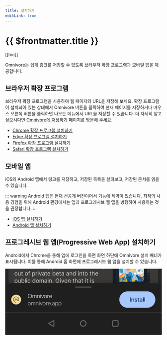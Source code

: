 ```yaml
---
title: 설치하기
editLink: true
---
```


# {{ $frontmatter.title }}

[[toc]]

Omnivore는 쉽게 링크를 저장할 수 있도록 브라우저 확장 프로그램과 모바일 앱을 제공합니다.

## 브라우저 확장 프로그램

브라우저 확장 프로그램을 사용하여 웹 페이지와 URL을 저장해 보세요. 확장 프로그램이 설치되어 있는 상태에서 Omnivore 버튼을 클릭하여 현재 페이지를 저장하거나 마우스 오른쪽 버튼을 클릭하면 나오는 메뉴에서 URL을 저장할 수 있습니다. 더 자세히 알고 싶으시다면 [Omnivore에 저장하기](./saving.md) 페이지를 방문해 주세요.

- [Chrome 확장 프로그램 설치하기](https://omnivore.app/install/chrome)
- [Edge 확장 프로그램 설치하기](https://omnivore.app/install/edge)
- [Firefox 확장 프로그램 설치하기](https://omnivore.app/install/firefox)
- [Safari 확장 프로그램 설치하기](https://omnivore.app/install/safari)

## 모바일 앱

iOS와 Android 앱에서 링크를 저장하고, 저장된 목록을 살펴보고, 저장된 문서를 읽을 수 있습니다.

::: warning Android 앱은 현재 선공개 버전이어서 기능에 제약이 있습니다. 최적의 사용 경험을 위해 Android 환경에서는 앱과 프로그레시브 웹 앱을 병행하여 사용하는 것을 권장합니다.
:::

- [iOS 앱 설치하기](https://omnivore.app/install/ios)
- [Android 앱 설치하기](https://omnivore.app/install/android)

## 프로그레시브 웹 앱(Progressive Web App) 설치하기

Android에서 Chrome을 통해 앱에 로그인을 하면 화면 하단에 Omnivore 설치 배너가 표시됩니다. 이를 통해 Android 홈 화면에 프로그레시브 웹 앱을 설치할 수 있습니다.

![Screenshot of Android PWA banner](./images/android-install-pwa.jpg)
